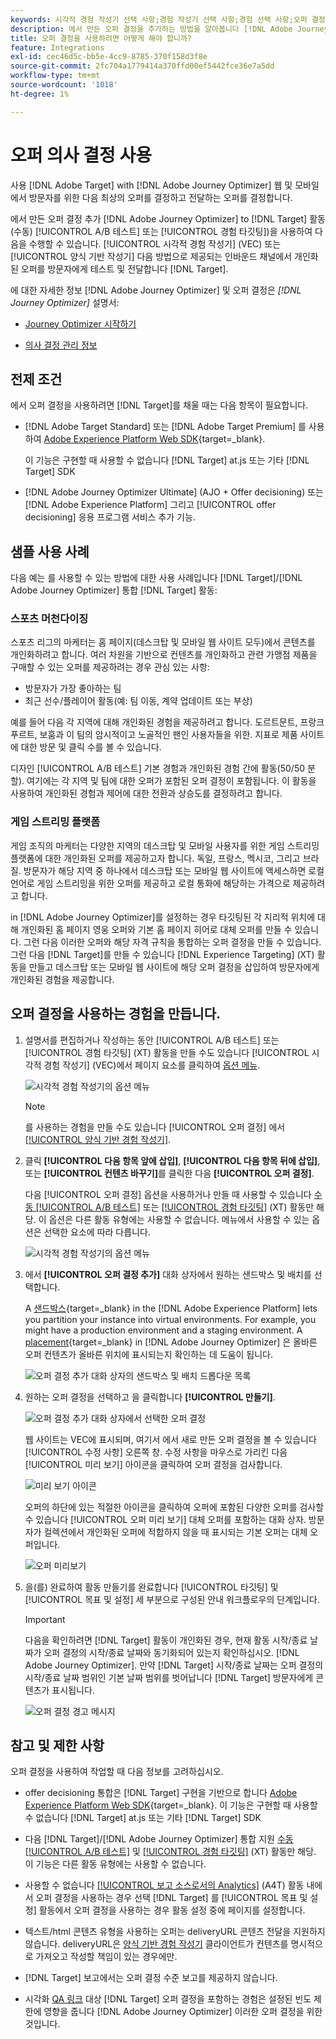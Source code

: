 ```yaml
---
keywords: 시각적 경험 작성기 선택 사항;경험 작성기 선택 사항;경험 선택 사항;오퍼 결정;offer decisioning;ajo;여정 최적화 프로그램
description: 에서 만든 오퍼 결정을 추가하는 방법을 알아봅니다 [!DNL Adobe Journey Optimizer] 활동에 대한 업데이트입니다.
title: 오퍼 결정을 사용하려면 어떻게 해야 합니까?
feature: Integrations
exl-id: cec46d5c-bb5e-4cc9-8785-370f158d3f8e
source-git-commit: 2fc704a1779414a370ffd00ef5442fce36e7a5dd
workflow-type: tm+mt
source-wordcount: '1018'
ht-degree: 1%

---
```


# 오퍼 의사 결정 사용

사용 [!DNL Adobe Target] with [!DNL Adobe Journey Optimizer] 웹 및 모바일에서 방문자를 위한 다음 최상의 오퍼를 결정하고 전달하는 오퍼를 결정합니다.

에서 만든 오퍼 결정 추가 [!DNL Adobe Journey Optimizer] to [!DNL Target] 활동(수동) [!UICONTROL A/B 테스트] 또는 [!UICONTROL 경험 타깃팅])을 사용하여 다음을 수행할 수 있습니다. [!UICONTROL 시각적 경험 작성기] (VEC) 또는 [!UICONTROL 양식 기반 작성기] 다음 방법으로 제공되는 인바운드 채널에서 개인화된 오퍼를 방문자에게 테스트 및 전달합니다 [!DNL Target].

에 대한 자세한 정보 [!DNL Adobe Journey Optimizer] 및 오퍼 결정은 *[!DNL Journey Optimizer]* 설명서:

* [Journey Optimizer 시작하기](https://experienceleague.adobe.com/docs/journey-optimizer/using/get-started/get-started.html)

* [의사 결정 관리 정보](https://experienceleague.adobe.com/docs/journey-optimizer/using/offer-decisioning/get-started-decision/starting-offer-decisioning.html)

## 전제 조건

에서 오퍼 결정을 사용하려면 [!DNL Target]를 채울 때는 다음 항목이 필요합니다.

* [!DNL Adobe Target Standard] 또는 [!DNL Adobe Target Premium] 를 사용하여 [Adobe Experience Platform Web SDK](https://experienceleague.adobe.com/docs/target-dev/developer/client-side/aep-web-sdk.html){target=_blank}.

   이 기능은 구현할 때 사용할 수 없습니다 [!DNL Target] at.js 또는 기타 [!DNL Target] SDK

* [!DNL Adobe Journey Optimizer Ultimate] (AJO + Offer decisioning) 또는 [!DNL Adobe Experience Platform] 그리고 [!UICONTROL offer decisioning] 응용 프로그램 서비스 추가 기능.

## 샘플 사용 사례

다음 예는 를 사용할 수 있는 방법에 대한 사용 사례입니다 [!DNL Target]/[!DNL Adobe Journey Optimizer] 통합 [!DNL Target] 활동:

### 스포츠 머천다이징

스포츠 리그의 마케터는 홈 페이지(데스크탑 및 모바일 웹 사이트 모두)에서 콘텐츠를 개인화하려고 합니다. 여러 차원을 기반으로 컨텐츠를 개인화하고 관련 가맹점 제품을 구매할 수 있는 오퍼를 제공하려는 경우 관심 있는 사항:

* 방문자가 가장 좋아하는 팀
* 최근 선수/플레이어 활동(예: 팀 이동, 계약 업데이트 또는 부상)

예를 들어 다음 각 지역에 대해 개인화된 경험을 제공하려고 합니다. 도르트문트, 프랑크푸르트, 보훔과 이 팀의 암시적이고 노골적인 팬인 사용자들을 위한. 지표로 제품 사이트에 대한 방문 및 클릭 수를 볼 수 있습니다.

디자인 [!UICONTROL A/B 테스트] 기본 경험과 개인화된 경험 간에 활동(50/50 분할). 여기에는 각 지역 및 팀에 대한 오퍼가 포함된 오퍼 결정이 포함됩니다. 이 활동을 사용하여 개인화된 경험과 제어에 대한 전환과 상승도를 결정하려고 합니다.

### 게임 스트리밍 플랫폼

게임 조직의 마케터는 다양한 지역의 데스크탑 및 모바일 사용자를 위한 게임 스트리밍 플랫폼에 대한 개인화된 오퍼를 제공하고자 합니다. 독일, 프랑스, 멕시코, 그리고 브라질. 방문자가 해당 지역 중 하나에서 데스크탑 또는 모바일 웹 사이트에 액세스하면 로컬 언어로 게임 스트리밍을 위한 오퍼를 제공하고 로컬 통화에 해당하는 가격으로 제공하려고 합니다.

in [!DNL Adobe Journey Optimizer]를 설정하는 경우 타깃팅된 각 지리적 위치에 대해 개인화된 홈 페이지 영웅 오퍼와 기본 홈 페이지 히어로 대체 오퍼를 만들 수 있습니다. 그런 다음 이러한 오퍼와 해당 자격 규칙을 통합하는 오퍼 결정을 만들 수 있습니다. 그런 다음 [!DNL Target]를 만들 수 있습니다 [!DNL Experience Targeting] (XT) 활동을 만들고 데스크탑 또는 모바일 웹 사이트에 해당 오퍼 결정을 삽입하여 방문자에게 개인화된 경험을 제공합니다.

## 오퍼 결정을 사용하는 경험을 만듭니다.

1. 설명서를 편집하거나 작성하는 동안 [!UICONTROL A/B 테스트] 또는 [!UICONTROL 경험 타깃팅] (XT) 활동을 만들 수도 있습니다 [!UICONTROL 시각적 경험 작성기] (VEC)에서 페이지 요소를 클릭하여 [옵션 메뉴](/help/main/c-experiences/c-visual-experience-composer/viztarget-options.md).

   ![시각적 경험 작성기의 옵션 메뉴](assets/options-menu1.png)

   >[!NOTE]
   >
   >를 사용하는 경험을 만들 수도 있습니다 [!UICONTROL 오퍼 결정] 에서 [[!UICONTROL 양식 기반 경험 작성기]](/help/main/c-experiences/form-experience-composer.md).

1. 클릭 **[!UICONTROL 다음 항목 앞에 삽입]**, **[!UICONTROL 다음 항목 뒤에 삽입]**, 또는 **[!UICONTROL 컨텐츠 바꾸기]**&#x200B;를 클릭한 다음 **[!UICONTROL 오퍼 결정]**.

   다음 [!UICONTROL 오퍼 결정] 옵션을 사용하거나 만들 때 사용할 수 있습니다 [수동 [!UICONTROL A/B 테스트]](/help/main/c-activities/t-test-ab/test-ab.md#types) 또는 [[!UICONTROL 경험 타깃팅]](/help/main/c-activities/t-experience-target/experience-target.md) (XT) 활동만 해당. 이 옵션은 다른 활동 유형에는 사용할 수 없습니다. 메뉴에서 사용할 수 있는 옵션은 선택한 요소에 따라 다릅니다.

   ![시각적 경험 작성기의 옵션 메뉴](assets/options-menu.png)

1. 에서 **[!UICONTROL 오퍼 결정 추가]** 대화 상자에서 원하는 샌드박스 및 배치를 선택합니다.

   A [샌드박스](https://experienceleague.adobe.com/docs/experience-platform/sandbox/ui/overview.html){target=_blank} in the [!DNL Adobe Experience Platform] lets you partition your instance into virtual environments. For example, you might have a production environment and a staging environment. A [placement](https://experienceleague.adobe.com/docs/journey-optimizer/using/offer-decisioning/create-components/creating-placements.html){target=_blank} in [!DNL Adobe Journey Optimizer] 은 올바른 오퍼 컨텐츠가 올바른 위치에 표시되는지 확인하는 데 도움이 됩니다.

   ![오퍼 결정 추가 대화 상자의 샌드박스 및 배치 드롭다운 목록](/help/main/c-integrating-target-with-mac/ajo/assets/sandbox-placement.png)

1. 원하는 오퍼 결정을 선택하고 을 클릭합니다 **[!UICONTROL 만들기]**.

   ![오퍼 결정 추가 대화 상자에서 선택한 오퍼 결정](assets/offer-decision.png)

   웹 사이트는 VEC에 표시되며, 여기서 에서 새로 만든 오퍼 결정을 볼 수 있습니다 [!UICONTROL 수정 사항] 오른쪽 창. 수정 사항을 마우스로 가리킨 다음 [!UICONTROL 미리 보기] 아이콘을 클릭하여 오퍼 결정을 검사합니다.

   ![미리 보기 아이콘](assets/preview-icon.png)

   오퍼의 하단에 있는 적절한 아이콘을 클릭하여 오퍼에 포함된 다양한 오퍼를 검사할 수 있습니다 [!UICONTROL 오퍼 미리 보기] 대체 오퍼를 포함하는 대화 상자. 방문자가 컬렉션에서 개인화된 오퍼에 적합하지 않을 때 표시되는 기본 오퍼는 대체 오퍼입니다.

   ![오퍼 미리보기](assets/offer-preview.png)

1. 을(를) 완료하여 활동 만들기를 완료합니다 [!UICONTROL 타깃팅] 및 [!UICONTROL 목표 및 설정] 세 부분으로 구성된 안내 워크플로우의 단계입니다.

   >[!IMPORTANT]
   >
   >다음을 확인하려면 [!DNL Target] 활동이 개인화된 경우, 현재 활동 시작/종료 날짜가 오퍼 결정의 시작/종료 날짜와 동기화되어 있는지 확인하십시오. [!DNL Adobe Journey Optimizer]. 만약 [!DNL Target] 시작/종료 날짜는 오퍼 결정의 시작/종료 날짜 범위인 기본 날짜 범위를 벗어납니다 [!DNL Target] 방문자에게 콘텐츠가 표시됩니다.

   ![오퍼 결정 경고 메시지](/help/main/c-integrating-target-with-mac/ajo/assets/offer-decision-warning.png)

## 참고 및 제한 사항

오퍼 결정을 사용하여 작업할 때 다음 정보를 고려하십시오.

* offer decisioning 통합은 [!DNL Target] 구현을 기반으로 합니다 [Adobe Experience Platform Web SDK](https://experienceleague.adobe.com/docs/target-dev/developer/client-side/aep-web-sdk.html){target=_blank}. 이 기능은 구현할 때 사용할 수 없습니다 [!DNL Target] at.js 또는 기타 [!DNL Target] SDK

* 다음 [!DNL Target]/[!DNL Adobe Journey Optimizer] 통합 지원 [수동 [!UICONTROL A/B 테스트]](/help/main/c-activities/t-test-ab/test-ab.md#types) 및 [[!UICONTROL 경험 타깃팅]](/help/main/c-activities/t-experience-target/experience-target.md) (XT) 활동만 해당. 이 기능은 다른 활동 유형에는 사용할 수 없습니다.

* 사용할 수 없습니다 [[!UICONTROL 보고 소스로서의 Analytics]](/help/main/c-integrating-target-with-mac/a4t/a4t.md) (A4T) 활동 내에서 오퍼 결정을 사용하는 경우 선택 [!DNL Target] 를 [!UICONTROL 목표 및 설정] 활동에서 오퍼 결정을 사용하는 경우 활동 설정 중에 페이지를 설정합니다.

* 텍스트/html 콘텐츠 유형을 사용하는 오퍼는 deliveryURL 콘텐츠 전달을 지원하지 않습니다. deliveryURL은 [양식 기반 경험 작성기](/help/main/c-experiences/form-experience-composer.md) 클라이언트가 컨텐츠를 명시적으로 가져오고 작성할 책임이 있는 경우에만.

* [!DNL Target] 보고에서는 오퍼 결정 수준 보고를 제공하지 않습니다.

* 시각화 [QA 링크](/help/main/c-activities/c-activity-qa/activity-qa.md) 대상 [!DNL Target] 오퍼 결정을 포함하는 경험은 설정된 빈도 제한에 영향을 줍니다 [!DNL Adobe Journey Optimizer] 이러한 오퍼 결정을 위한 것입니다.
